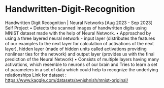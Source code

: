 # Handwritten-Digit-Recognition
Handwritten Digit Recognition | Neural Networks [Aug 2023 - Sep 2023]
Self Project
• Detects the scanned images of handwritten digits using MNIST dataset made with the help of Neural Network.
• Approached by using a three layered neural network - input layer (distributes the features of our examples to the next
layer for calculation of activations of the next layer), hidden layer (made of hidden units called activations providing
nonlinear ties for the network) and output layer (provides us with the final prediction of the Neural Network)
• Consists of multiple layers having many activations, which resemble to neurons of our brain and Tries to learn a set of
parameters in a set of data which could help to recognize the underlying relationships
Link for dataset : https://www.kaggle.com/datasets/avnishnish/mnist-original/
